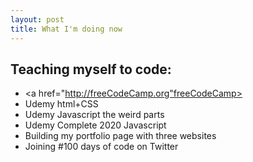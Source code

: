 ```yaml
---
layout: post
title: What I'm doing now
---
```

## Teaching myself to code:
- <a href="http://freeCodeCamp.org"freeCodeCamp></a>
- Udemy html+CSS
- Udemy Javascript the weird parts
- Udemy Complete 2020 Javascript
- Building my portfolio page with three websites
- Joining #100 days of code on Twitter
